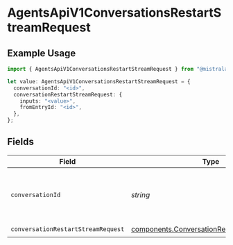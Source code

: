 # AgentsApiV1ConversationsRestartStreamRequest

## Example Usage

```typescript
import { AgentsApiV1ConversationsRestartStreamRequest } from "@mistralai/mistralai/models/operations";

let value: AgentsApiV1ConversationsRestartStreamRequest = {
  conversationId: "<id>",
  conversationRestartStreamRequest: {
    inputs: "<value>",
    fromEntryId: "<id>",
  },
};
```

## Fields

| Field                                                                                                      | Type                                                                                                       | Required                                                                                                   | Description                                                                                                |
| ---------------------------------------------------------------------------------------------------------- | ---------------------------------------------------------------------------------------------------------- | ---------------------------------------------------------------------------------------------------------- | ---------------------------------------------------------------------------------------------------------- |
| `conversationId`                                                                                           | *string*                                                                                                   | :heavy_check_mark:                                                                                         | ID of the original conversation which is being restarted.                                                  |
| `conversationRestartStreamRequest`                                                                         | [components.ConversationRestartStreamRequest](../../models/components/conversationrestartstreamrequest.md) | :heavy_check_mark:                                                                                         | N/A                                                                                                        |
